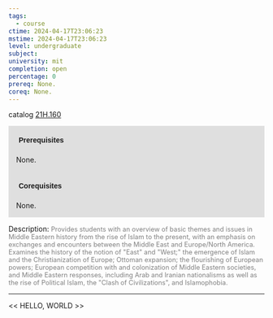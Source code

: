 ```yaml
---
tags:
  - course
ctime: 2024-04-17T23:06:23
mstime: 2024-04-17T23:06:23
level: undergraduate
subject: 
university: mit
completion: open
percentage: 0
prereq: None.
coreq: None.
---
```


catalog [21H.160](http://student.mit.edu/catalog/m21Ha.html#21H.160)

<span style="display: block; padding: 15px; background-color: rgb(100, 100, 100, 0.2);"><font id="m_prereq2330_0" style="display: block; font-family: Arial, sans-serif; font-weight: bold; padding: 5px">Prerequisites</font><br><span id="prereq2330_0">None.</span></span>
<span style="display: block; padding: 15px; background-color: rgb(100, 100, 100, 0.2);"><font id="m_coreq2330_0" style="display: block; font-family: Arial, sans-serif; font-weight: bold; padding: 5px">Corequisites</font><br><span id="coreq2330_0">None.</span></span>

<font style="">Description:</font>
<font style="color: grey; font-size: 0.8rem;">Provides students with an overview of basic themes and issues in Middle Eastern history from the rise of Islam to the present, with an emphasis on exchanges and encounters between the Middle East and Europe/North America. Examines the history of the notion of "East" and "West;" the emergence of Islam and the Christianization of Europe; Ottoman expansion; the flourishing of European powers; European competition with and colonization of Middle Eastern societies, and Middle Eastern responses, including Arab and Iranian nationalisms as well as the rise of Political Islam, the "Clash of Civilizations", and Islamophobia.</font>



---

<< HELLO, WORLD >>
